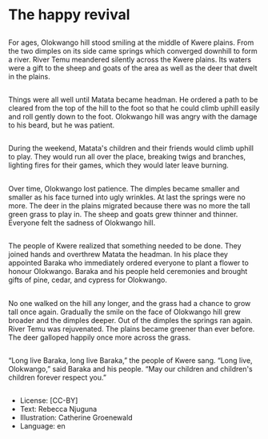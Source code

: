 # The happy revival

##
For ages, Olokwango hill stood smiling at the middle
of Kwere plains. From the two dimples on its side
came springs which converged downhill to form a
river. River Temu meandered silently across the
Kwere plains. Its waters were a gift to the sheep and
goats of the area as well as the deer that dwelt in the
plains.

##
Things were all well until Matata became headman.
He ordered a path to be cleared from the top of the
hill to the foot so that he could climb uphill easily
and roll gently down to the foot. Olokwango hill was
angry with the damage to his beard, but he was
patient.

##
During the weekend, Matata's children and their
friends would climb uphill to play.
They would run all over the place, breaking twigs
and branches, lighting fires for their games, which
they would later leave burning.

##
Over time, Olokwango lost patience. The dimples
became smaller and smaller as his face turned into
ugly wrinkles.
At last the springs were no more. The deer in the
plains migrated because there was no more the tall
green grass to play in. The sheep and goats grew
thinner and thinner.
Everyone felt the sadness of Olokwango hill.

##
The people of Kwere realized that something needed
to be done.
They joined hands and overthrew Matata the
headman.
In his place they appointed Baraka who immediately
ordered everyone to plant a flower to honour
Olokwango. Baraka and his people held ceremonies
and brought gifts of pine, cedar, and cypress for
Olokwango.

##
No one walked on the hill any longer, and the grass
had a chance to grow tall once again.
Gradually the smile on the face of Olokwango hill
grew broader and the dimples deeper. Out of the
dimples the springs ran again. River Temu was
rejuvenated. The plains became greener than ever
before. The deer galloped happily once more across
the grass.

##
“Long live Baraka, long live Baraka,” the people of
Kwere sang.
“Long live, Olokwango,” said Baraka and his people.
“May our children and children's children forever
respect you.”

##
* License: [CC-BY]
* Text: Rebecca Njuguna
* Illustration: Catherine Groenewald
* Language: en
